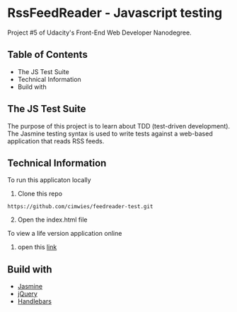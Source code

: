 # RssFeedReader - Javascript testing

Project #5 of Udacity's Front-End Web Developer Nanodegree.

## Table of Contents
* The JS Test Suite
* Technical Information
* Build with


## The JS Test Suite

The purpose of this project is to learn about TDD (test-driven development).  The Jasmine testing syntax is used to write tests against a web-based application that reads RSS feeds. 



## Technical Information

To run this applicaton locally 

1. Clone this repo

```
https://github.com/cimwies/feedreader-test.git
```

2. Open the index.html file


To view a life version application online

1. open this [link](https://cimwies.github.io/feedreader-test)



## Build with
* [Jasmine](https://github.com/jasmine/jasmine)
* [jQuery](https://jquery.com/)
* [Handlebars](https://handlebarsjs.com/)



